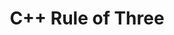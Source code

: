 ---
layout: archive
permalink: /C++/c++_rule3
title: "C++ Rule of Three"
author_profile: true

header:
  image: "/images/tower3.jpeg"

toc: true
toc_label: "Table of Contents" 
---